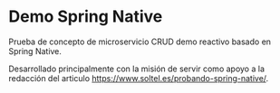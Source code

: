 # Demo Spring Native

Prueba de concepto de microservicio CRUD demo reactivo basado en Spring Native.

Desarrollado principalmente con la misión de servir como apoyo a la redacción del articulo  https://www.soltel.es/probando-spring-native/.

